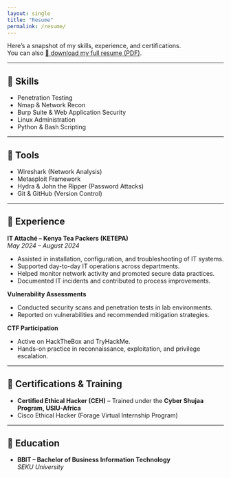 ```yaml
---
layout: single
title: "Resume"
permalink: /resume/
---
```


Here’s a snapshot of my skills, experience, and certifications.  
You can also [📄 download my full resume (PDF)](/assets/DJIBRIL_GATHONI_CV.pdf).  

---

## 🔹 Skills  
- Penetration Testing  
- Nmap & Network Recon  
- Burp Suite & Web Application Security  
- Linux Administration  
- Python & Bash Scripting  

---

## 🔹 Tools  
- Wireshark (Network Analysis)  
- Metasploit Framework  
- Hydra & John the Ripper (Password Attacks)  
- Git & GitHub (Version Control)  

---

## 🔹 Experience  

**IT Attaché – Kenya Tea Packers (KETEPA)**  
*May 2024 – August 2024*  
- Assisted in installation, configuration, and troubleshooting of IT systems.  
- Supported day-to-day IT operations across departments.  
- Helped monitor network activity and promoted secure data practices.  
- Documented IT incidents and contributed to process improvements.  

**Vulnerability Assessments**  
- Conducted security scans and penetration tests in lab environments.  
- Reported on vulnerabilities and recommended mitigation strategies.  

**CTF Participation**  
- Active on HackTheBox and TryHackMe.  
- Hands-on practice in reconnaissance, exploitation, and privilege escalation.  

---

## 🔹 Certifications & Training  

- **Certified Ethical Hacker (CEH)** – Trained under the **Cyber Shujaa Program, USIU-Africa**  
- Cisco Ethical Hacker (Forage Virtual Internship Program)  

---

## 🔹 Education  
- **BBIT – Bachelor of Business Information Technology**  
  *SEKU University*  


